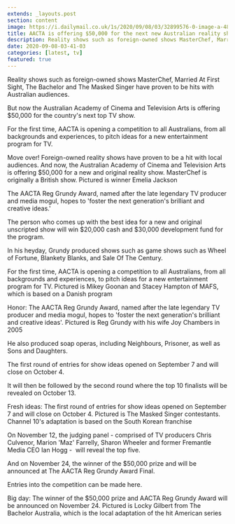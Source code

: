 ```yaml
---
extends: _layouts.post
section: content
image: https://i.dailymail.co.uk/1s/2020/09/08/03/32899576-0-image-a-48_1599531573298.jpg 
title: AACTA is offering $50,000 for the next new Australian reality show 
description: Reality shows such as foreign-owned shows MasterChef, Married At First Sight, The Bachelor and The Masked Singer have proven to be hits with Australian audiences.  
date: 2020-09-08-03-41-03 
categories: [latest, tv] 
featured: true 
--- 
```

Reality shows such as foreign-owned shows MasterChef, Married At First Sight, The Bachelor and The Masked Singer have proven to be hits with Australian audiences. 

But now the Australian Academy of Cinema and Television Arts is offering $50,000 for the country's next top TV show. 

For the first time, AACTA is opening a competition to all Australians, from all backgrounds and experiences, to pitch ideas for a new entertainment program for TV.

Move over! Foreign-owned reality shows have proven to be a hit with local audiences. And now, the Australian Academy of Cinema and Television Arts is offering $50,000 for a new and original reality show. MasterChef is originally a British show. Pictured is winner Emelia Jackson

The AACTA Reg Grundy Award, named after the late legendary TV producer and media mogul, hopes to 'foster the next generation's brilliant and creative ideas.' 

The person who comes up with the best idea for a new and original unscripted show will win $20,000 cash and $30,000 development fund for the program. 

In his heyday, Grundy produced shows such as game shows such as Wheel of Fortune, Blankety Blanks, and Sale Of The Century. 

For the first time, AACTA is opening a competition to all Australians, from all backgrounds and experiences, to pitch ideas for a new entertainment program for TV. Pictured is Mikey Goonan and Stacey Hampton of MAFS, which is based on a Danish program

Honor: The AACTA Reg Grundy Award, named after the late legendary TV producer and media mogul, hopes to 'foster the next generation's brilliant and creative ideas'. Pictured is Reg Grundy with his wife Joy Chambers in 2005

He also produced soap operas, including Neighbours, Prisoner, as well as Sons and Daughters.

The first round of entries for show ideas opened on September 7 and will close on October 4.

It will then be followed by the second round where the top 10 finalists will be revealed on October 13. 

Fresh ideas: The first round of entries for show ideas opened on September 7 and will close on October 4. Pictured is The Masked Singer contestants. Channel 10's adaptation is based on the South Korean franchise 

On November 12, the judging panel - comprised of TV producers Chris Culvenor, Marion 'Maz' Farrelly, Sharon Wheeler and former Fremantle Media CEO Ian Hogg -  will reveal the top five.

And on November 24, the winner of the $50,000 prize and will be announced at The AACTA Reg Grundy Award Final.

Entries into the competition can be made here.  

Big day: The winner of the $50,000 prize and AACTA Reg Grundy Award will be announced on November 24. Pictured is Locky Gilbert from The Bachelor Australia, which is the local adaptation of the hit American series 

